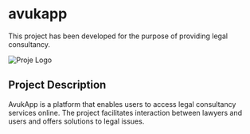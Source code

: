 # avukapp

This project has been developed for the purpose of providing legal consultancy.

![Proje Logo](ic_launcher.png)


## Project Description

AvukApp is a platform that enables users to access legal consultancy services online. The project facilitates interaction between lawyers and users and offers solutions to legal issues.

